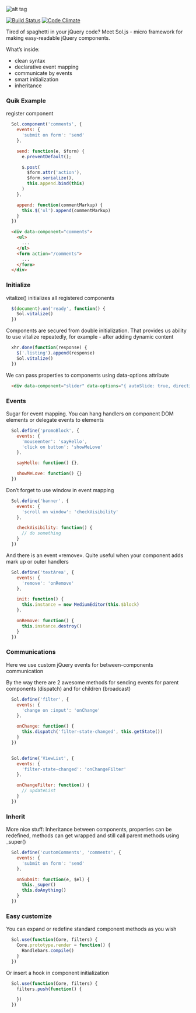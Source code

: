 ![alt tag](https://cdn.rawgit.com/runnez/sol.js/v0.2/logo.png)

[![Build Status](https://travis-ci.org/runnez/sol.js.svg)](https://travis-ci.org/runnez/component) [![Code Climate](https://codeclimate.com/github/runnez/component/badges/gpa.svg)](https://codeclimate.com/github/runnez/component)

Tired of spaghetti in your jQuery code?
Meet Sol.js - micro framework for making easy-readable jQuery components.

What’s inside:
- clean syntax
- declarative event mapping
- communicate by events
- smart initialization
- inheritance

### Quik Example

register component

```js
  Sol.component('comments', {
    events: {
      'submit on form': 'send'
    },

    send: function(e, $form) {
      e.preventDefault();

      $.post(
        $form.attr('action'),
        $form.serialize(),
        this.append.bind(this)
      )
    },

    append: function(commentMarkup) {
      this.$('ul').append(commentMarkup)
    }
  })
```

```html
  <div data-component="comments">
    <ul>
      ...
    </ul>
    <form action="/comments">
      ...
    </form>
  </div>
```

### Initialize
vitalize() initializes all registered components

```js
  $(document).on('ready', function() {
    Sol.vitalize()
  })
```

Components are secured from double initialization. That provides us ability to use vitalize repeatedly, for example - after adding dynamic content

```js
  xhr.done(function(response) {
    $('.listing').append(response)
    Sol.vitalize()
  })
```

We can pass properties to components using data-options attribute

```html
  <div data-component="slider" data-options="{ autoSlide: true, directionNav: false }"></div>
```

### Events
Sugar for event mapping. You can hang handlers on component DOM elements or delegate events to elements

```js
  Sol.define('promoBlock', {
    events: {
      'mouseenter': 'sayHello',
      'click on button': 'showMeLove'
    },

    sayHello: function() {},

    showMeLove: function() {}
  })
```

Don’t forget to use window in event mapping

```js
  Sol.define('banner', {
    events: {
      'scroll on window': 'checkVisibility'
    },

    checkVisibility: function() {
      // do something
    }
  })
```

And there is an event «remove». Quite useful when your component adds mark up or outer handlers

```js
  Sol.define('textArea', {
    events: {
      'remove': 'onRemove'
    },

    init: function() {
      this.instance = new MediumEditor(this.$block)
    },

    onRemove: function() {
      this.instance.destroy()
    }
  })
```

### Communications
Here we use custom jQuery events for between-components communication

By the way there are 2 awesome methods for sending events for parent components (dispatch) and for children (broadcast)

```js
  Sol.define('filter', {
    events: {
      'change on :input': 'onChange'
    },

    onChange: function() {
      this.dispatch('filter-state-changed', this.getState())
    }
  })


  Sol.define('ViewList', {
    events: {
      'filter-state-changed': 'onChangeFilter'
    },

    onChangeFilter: function() {
      // updateList
    }
  })
```

### Inherit
More nice stuff: Inheritance between components, properties can be redefined, methods can get wrapped and still call parent methods using _super()

```js
  Sol.define('customComments', 'comments', {
    events: {
      'submit on form': 'send'
    },

    onSubmit: function(e, $el) {
      this._super()
      this.doAnything()
    }
  })
```

### Easy customize

You can expand or redefine standard component methods as you wish

```js
  Sol.use(function(Core, filters) {
    Core.prototype.render = function() {
      Handlebars.compile()
    }
  })
```

Or insert a hook in component initialization

```js
  Sol.use(function(Core, filters) {
    filters.push(function() {

    })
  })
```




